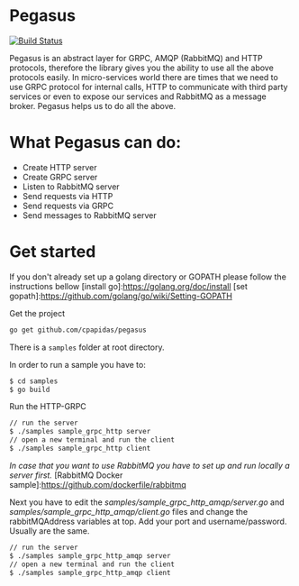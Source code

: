# Pegasus

[![Build Status](https://travis-ci.org/cpapidas/pegasus.svg?branch=master)](https://travis-ci.org/cpapidas/pegasus)

Pegasus is an abstract layer for GRPC, AMQP (RabbitMQ) and HTTP protocols, therefore the library gives you the ability
to use all the above protocols easily. In micro-services world there are times that we need to use GRPC protocol
for internal calls, HTTP to communicate with third party services or even to expose our services and RabbitMQ
as a message broker. Pegasus helps us to do all the above.

# What Pegasus can do:

* Create HTTP server
* Create GRPC server
* Listen to RabbitMQ server
* Send requests via HTTP
* Send requests via GRPC
* Send messages to RabbitMQ server

# Get started

If you don't already set up a golang directory or GOPATH please follow the instructions bellow
[install go]:https://golang.org/doc/install
[set gopath]:https://github.com/golang/go/wiki/Setting-GOPATH

Get the project

```bash
go get github.com/cpapidas/pegasus
```

There is a `samples` folder at root directory.

In order to run a sample you have to:

```bash
$ cd samples
$ go build
```

Run the HTTP-GRPC

```bash
// run the server
$ ./samples sample_grpc_http server
// open a new terminal and run the client
$ ./samples sample_grpc_http client
```

*In case that you want to use RabbitMQ you have to set up and run locally a server
first.* [RabbitMQ Docker sample]:https://github.com/dockerfile/rabbitmq

Next you have to edit the *samples/sample_grpc_http_amqp/server.go* and *samples/sample_grpc_http_amqp/client.go* files
and change the rabbitMQAddress variables at top. Add your port and username/password. Usually are the same.

```bash
// run the server
$ ./samples sample_grpc_http_amqp server
// open a new terminal and run the client
$ ./samples sample_grpc_http_amqp client
```




